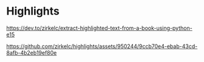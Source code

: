 # Highlights

https://dev.to/zirkelc/extract-highlighted-text-from-a-book-using-python-e15

https://github.com/zirkelc/highlights/assets/950244/9ccb70e4-ebab-43cd-8afb-4b2eb19ef80e

